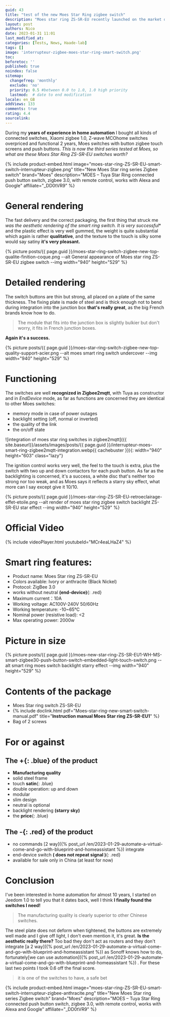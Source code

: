 ```yaml
---
guid: 43
title: "test of the new Moes Star Ring zigbee switch"
description: "Moes star ring ZS-SR-EU recently launched on the market does the new smart switch live up to our expectations?"
layout: post
authors: Nico
date: 2023-01-31 11:01
last_modified_at: 
categories: [Tests, News, Haade-lab]
tags: []
image: 'interrupteur-zigbee-moes-star-ring-smart-switch.png'
toc: 
beforetoc: ''
published: true
noindex: false
sitemap:
  changefreq: 'monthly'
  exclude: 'no'
  priority: 0.5 #between 0.0 to 1.0, 1.0 high priority
  lastmod:  # date to end modification
locale: en_GB
addViews: 133
comments: true
rating: 4.4
sourcelink:
---
```


During my **years of experience in home automation** I bought all kinds of connected switches, Xiaomi zigbee 1.0, Z-wave MCOhome switches overpriced and functional 2 years, Moes switches with button zigbee touch screens and push buttons. *This is now the third series tested at Moes, so what are these Moes Star Ring ZS-SR-EU switches worth?*

{% include product-embed.html image="moes-star-ring-ZS-SR-EU-smart-switch-interrupteur-zigbee.png" title="New Moes Star ring series Zigbee switch" brand="Moes" description="MOES – Tuya Star Ring connected push button switch, zigbee 3.0, with remote control, works with Alexa and Google" affiliate="_DD0tVR9" %}

# General rendering

The fast delivery and the correct packaging, the first thing that struck me **was the aesthetic rendering* of the smart ring switch. It is very successful** and the plastic effect is very well gummed, the weight is quite substantial which again is rather **qualitative**, and the texture to the touch is silky some would say satiny **it's very pleasant.**

{% picture posts/{{ page.guid }}/moes-star-ring-switch-zigbee-new-top-qualite-finition-coque.png --alt General appearance of Moes star ring ZS-SR-EU zigbee switch --img width="940" height="529" %}

# Detailed rendering

The switch buttons are thin but strong, all placed on a plate of the same thickness.
The fixing plate is made of steel and is thick enough not to bend during integration into the junction box **that's really great**, as the big French brands know how to do.

> The module that fits into the junction box is slightly bulkier but don't worry, it fits in French junction boxes.

**Again it's a success.**

{% picture posts/{{ page.guid }}/moes-star-ring-switch-zigbee-new-top-quality-support-acier.png --alt moes smart ring switch undercover --img width="940" height="529" %}

# Functioning

The switches are well **recognized in Zigbee2mqtt**, with Tuya as constructor and in *EndDevice* mode, as far as functions are concerned they are identical to other Moes switches:

- memory mode in case of power outages
- backlight setting (off, normal or inverted)
- the quality of the link
- the on/off state

![integration of moes star ring switches in zigbee2mqtt]({{ site.baseurl}}/assets/images/posts/{{ page.guid }}/interrupteur-moes-smart-ring-zigbee2mqtt-integration.webp{{ cachebuster }}){: width="940" height="603" class="lazy"}

The ignition control works very well, the feel to the touch is extra, plus the switch with two up and down contactors for each push button. As far as the backlighting is concerned, it's a success, a white disc that's neither too strong nor too weak, and as Moes says it reflects a starry sky effect, what more can I say except give it 10/10.

{% picture posts/{{ page.guid }}/moes-star-ring-ZS-SR-EU-retroeclairage-effet-etoile.png --alt render of moes star ring zigbee switch backlight ZS-SR-EU star effect --img width="940" height="529" %}

# Official Video

{% include videoPlayer.html youtubeId="MCr4eaLHaZ4" %}

# Smart ring features:

- Product name: Moes Star ring ZS-SR-EU
- Colors available: Ivory or anthracite (Black Nickel)
- Protocol: ZigBee 3.0
- works without neutral **(end-device)**{: .red}
- Maximum current：10A
- Working voltage: AC100V-240V 50/60Hz
- Working temperature: -10~65℃
- Nominal power (resistive load): <2
- Max operating power: 2000w

# Picture in size

{% picture posts/{{ page.guid }}/moes-new-star-ring-ZS-SR-EU1-WH-MS-smart-zigbee30-push-button-switch-embedded-light-touch-switch.png --alt smart ring moes switch backlight starry effect --img width="940" height="529" %}

# Contents of the package

- Moes Star ring switch ZS-SR-EU
- {% include doclink.html pdf="Moes-star-ring-new-smart-switch-manual.pdf" title="<b>Instruction manual Moes Star ring ZS-SR-EU1</b>" %}
- Bag of 2 screws

# For or against

## The **+**{: .blue} of the product
- **Manufacturing quality**
- solid steel frame
- touch **satin**{: .blue}
- double operation: up and down
- modular
- slim design
- neutral is optional
- backlight rendering **(starry sky)**
- the **price**{: .blue}

## The **-**{: .red} of the product
- no commands [2 way]({% post_url /en/2023-01-29-automate-a-virtual-come-and-go-with-blueprint-and-homeassistant %}) integrate
- end-device switch **( does not repeat signal )**{: .red}
- available for sale only in China (at least for now)

# Conclusion

I've been interested in home automation for almost 10 years, I started on Jeedom 1.0 to tell you that it dates back, well I think **I finally found the switches I need!**
> The manufacturing quality is clearly superior to other Chinese switches.

The steel plate does not deform when tightened, the buttons are extremely well made and I give off light, I don't even mention it, it's great. **Is the aesthetic really there?**
Too bad they don't act as routers and they don't integrate [a 2 way]({% post_url /en/2023-01-29-automate-a-virtual-come-and-go-with-blueprint-and-homeassistant %})  as Sonoff knows how to do, fortunately[we can use automation]({% post_url /en/2023-01-29-automate-a-virtual-come-and-go-with-blueprint-and-homeassistant %}) . For these last two points I took 0.6 off the final score.

> it is one of the switches to have, a safe bet

{% include product-embed.html image="moes-star-ring-ZS-SR-EU-smart-switch-interrupteur-zigbee-anthracite.png" title="New Moes Star ring series Zigbee switch" brand="Moes" description="MOES – Tuya Star Ring connected push button switch, zigbee 3.0, with remote control, works with Alexa and Google" affiliate="_DD0tVR9" %}


